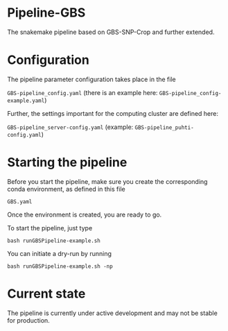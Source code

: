 # Pipeline-GBS
The snakemake pipeline based on GBS-SNP-Crop and further extended.

# Configuration
The pipeline parameter configuration takes place in the file

`GBS-pipeline_config.yaml` (there is an example here: `GBS-pipeline_config-example.yaml`)

Further, the settings important for the computing cluster are defined here:

`GBS-pipeline_server-config.yaml` (example: `GBS-pipeline_puhti-config.yaml`)

# Starting the pipeline
Before you start the pipeline, make sure you create the corresponding conda environment,
as defined in this file

`GBS.yaml`

Once the environment is created, you are ready to go. 

To start the pipeline, just type

`bash runGBSPipeline-example.sh`

You can initiate a dry-run by running

`bash runGBSPipeline-example.sh -np`

# Current state
The pipeline is currently under active development and may not be stable for production.
